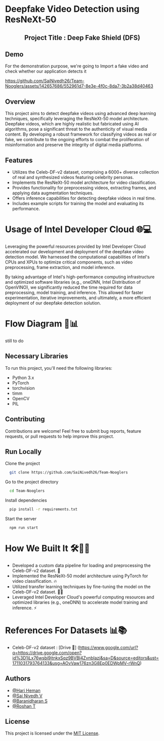 # Deepfake Video Detection using ResNeXt-50
<center><h2>Project Title : Deep Fake Shield (DFS) </h2></center>

## Demo
For the demonstration purpose, we're going to Import a fake video and check whether our application detects it

https://github.com/SaiNivedh26/Team-Nooglers/assets/142657686/552961d7-8e3e-4f0c-8da7-3b2a38d40463

## Overview
This project aims to detect deepfake videos using advanced deep learning techniques, specifically leveraging the ResNeXt-50 model architecture. Deepfake videos, which are highly realistic but fabricated using AI algorithms, pose a significant threat to the authenticity of visual media content. By developing a robust framework for classifying videos as real or fake, we contribute to the ongoing efforts to combat the proliferation of misinformation and preserve the integrity of digital media platforms.

## Features

- Utilizes the Celeb-DF-v2 dataset, comprising a 6000+ diverse collection of real and synthesized videos featuring celebrity personas.
- Implements the ResNeXt-50 model architecture for video classification.
- Provides functionality for preprocessing videos, extracting frames, and applying data augmentation techniques.
- Offers inference capabilities for detecting deepfake videos in real time.
- Includes example scripts for training the model and evaluating its performance.
# Usage of Intel Developer Cloud 🌐💻


Leveraging the powerful resources provided by Intel Developer Cloud accelerated our development and deployment of the deepfake video detection model. We harnessed the computational capabilities of Intel's CPUs and XPUs to optimize critical components, such as video preprocessing, frame extraction, and model inference.

By taking advantage of Intel's high-performance computing infrastructure and optimized software libraries (e.g., oneDNN, Intel Distribution of OpenVINO), we significantly reduced the time required for data preprocessing, model training, and inference. This allowed for faster experimentation, iterative improvements, and ultimately, a more efficient deployment of our deepfake detection solution.

# Flow Diagram 🔄📊
still to do


## Necessary Libraries

To run this project, you'll need the following libraries:

- Python 3.x
- PyTorch
- torchvision
- timm
- OpenCV
- PIL

## Contributing
  Contributions are welcome! Feel free to submit bug reports, feature requests, or pull requests to help improve this project. 

## Run Locally

Clone the project

```bash
  git clone https://github.com/SaiNivedh26/Team-Nooglers
```

Go to the project directory

```bash
  cd Team-Nooglers
```

Install dependencies

```bash
  pip install -r requirements.txt
```

Start the server

```bash
  npm run start
```
# How We Built It 🛠️👷‍♂️

- Developed a custom data pipeline for loading and preprocessing the Celeb-DF-v2 dataset. 📂
- Implemented the ResNeXt-50 model architecture using PyTorch for video classification. 🔥
- Utilized transfer learning techniques by fine-tuning the model on the Celeb-DF-v2 dataset. 🏋️‍♀️
- Leveraged Intel Developer Cloud's powerful computing resources and optimized libraries (e.g., oneDNN) to accelerate model training and inference. ⚡
# References For Datasets 📊📚

- Celeb-DF-v2 dataset : [Drive 🔗] (https://www.google.com/url?q=https://drive.google.com/open?id%3D1iLx76wsbi9itnkxSqz9BVBl4ZvnbIazj&sa=D&source=editors&ust=1711031793764133&usg=AOvVaw176zn3G8Ep0EDWpMV-rWnQ)


## Authors

- [@Hari Heman](https://github.com/MAD-MAN-HEMAN)
- [@Sai Nivedh V](https://github.com/SaiNivedh26)
- [@Baranidharan S](https://github.com/thespectacular314)
- [@Roshan T](https://github.com/Twinn-github09)

## License

This project is licensed under the [MIT License](LICENSE).


